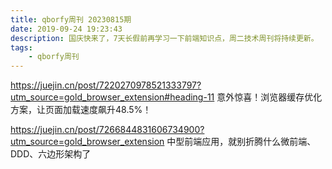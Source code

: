 ```yaml
---
title: qborfy周刊 20230815期
date: 2019-09-24 19:23:43
description: 国庆快来了，7天长假前再学习一下前端知识点，周二技术周刊将持续更新。
tags:
    - qborfy周刊
---
```


https://juejin.cn/post/7220270978521333797?utm_source=gold_browser_extension#heading-11
意外惊喜！浏览器缓存优化方案，让页面加载速度飙升48.5%！


https://juejin.cn/post/7266844831606734900?utm_source=gold_browser_extension
中型前端应用，就别折腾什么微前端、DDD、六边形架构了